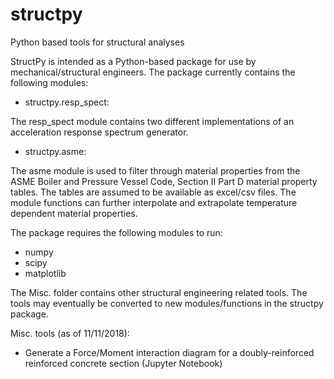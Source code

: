 # structpy
Python based tools for structural analyses

StructPy is intended as a Python-based package for use by mechanical/structural engineers. 
The package currently contains the following modules:

- structpy.resp_spect:

The resp_spect module contains two different implementations of an acceleration response spectrum generator.

- structpy.asme:

The asme module is used to filter through material properties from the ASME Boiler and Pressure Vessel Code, Section II Part D 
material property tables. The tables are assumed to be available as excel/csv files. The module functions can further interpolate
and extrapolate temperature dependent material properties.

The package requires the following modules to run:
- numpy
- scipy
- matplotlib


The Misc. folder contains other structural engineering related tools. The tools may 
eventually be converted to new modules/functions in the structpy package.

Misc. tools (as of 11/11/2018):
- Generate a Force/Moment interaction diagram for a doubly-reinforced reinforced concrete section (Jupyter Notebook)